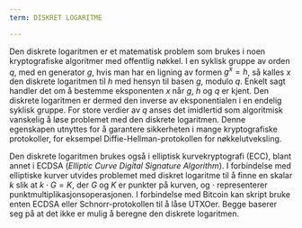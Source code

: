 ```yaml
---
term: DISKRET LOGARITME

---
```

Den diskrete logaritmen er et matematisk problem som brukes i noen kryptografiske algoritmer med offentlig nøkkel. I en syklisk gruppe av orden $q$, med en generator $g$, hvis man har en ligning av formen $g^x = h$, så kalles $x$ den diskrete logaritmen til $h$ med hensyn til basen $g$, modulo $q$. Enkelt sagt handler det om å bestemme eksponenten $x$ når $g$, $h$ og $q$ er kjent. Den diskrete logaritmen er dermed den inverse av eksponentialen i en endelig syklisk gruppe. For store verdier av $q$ anses det imidlertid som algoritmisk vanskelig å løse problemet med den diskrete logaritmen. Denne egenskapen utnyttes for å garantere sikkerheten i mange kryptografiske protokoller, for eksempel Diffie-Hellman-protokollen for nøkkelutveksling.

Den diskrete logaritmen brukes også i elliptisk kurvekryptografi (ECC), blant annet i ECDSA (*Elliptic Curve Digital Signature Algorithm*). I forbindelse med elliptiske kurver utvides problemet med diskret logaritme til å finne en skalar $k$ slik at $k \cdot G = K$, der $G$ og $K$ er punkter på kurven, og $\cdot$ representerer punktmultiplikasjonsoperasjonen. I forbindelse med Bitcoin kan skript bruke enten ECDSA eller Schnorr-protokollen til å låse UTXOer. Begge baserer seg på at det ikke er mulig å beregne den diskrete logaritmen.